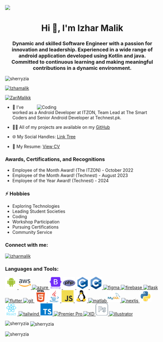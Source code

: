 <img src="https://user-images.githubusercontent.com/74038190/241765440-80728820-e06b-4f96-9c9e-9df46f0cc0a5.gif">
<h1 align="center">Hi 👋, I'm Izhar Malik</h1>
<h3 align="center">Dynamic and skilled Software Engineer with a passion for innovation and leadership. Experienced in a wide range of android application developed using Kotlin and java. Committed to continuous learning and making meaningful contributions in a dynamic environment.</h3>


<p align="left"> <img src="https://komarev.com/ghpvc/?username=sherryzia&label=Profile%20views&color=0e75b6&style=flat" alt="sherryzia" /> </p>

<p align="left"> <a href="https://github.com/ryo-ma/github-profile-trophy"><img src="https://github-profile-trophy.vercel.app/?username=Izhamalik" alt="Izhamalik" /></a> </p>

<p align="left"> <a href="https://twitter.com/ZariMalikk" target="blank"><img src="https://img.shields.io/twitter/follow/ZariMalikk?logo=twitter&style=for-the-badge" alt="ZariMalikk" /></a> </p>

<img align="right" alt="Coding" width="400" src="https://media.licdn.com/dms/image/D4E12AQGWZAOnLDRaQw/article-cover_image-shrink_600_2000/0/1656679844338?e=2147483647&v=beta&t=LXuiCyZghSphTvRRmE7VHke8tY9dUz1o6NTErlbbItQ">

- 🏢 I’ve worked as a Android Developer at ITZON, Team Lead at The Smart Coders and Senior Android Developer at Technest.pk.

- 👨‍💻 All of my projects are available on my [GitHub](https://github.com/Izhamalik)

 - 🌐 My Social Handles: [Link Tree](https://linktr.ee/izharmalik)

 - 📄 My Resume: [View CV](https://drive.google.com/file/d/180ZtMpLeYmj4KpewWG7m1k7uf4_qb3z2/view?usp=drivesdk)
   
### Awards, Certifications, and Recognitions

  
- Employee of the Month Award! (The ITZON) - October 2022
- Employee of the Month Award! (Technest) - August 2023
- Employee of the Year Award! (Technest) - 2024


<h3 align="left">⚡ Hobbies</h3>

- Exploring Technologies
- Leading Student Societies
- Coding
- Workshop Participation
- Pursuing Certifications
- Community Service


<h3 align="left">Connect with me:</h3>
<p align="left">
<a href="https://www.linkedin.com/in/izharmalik923" target="blank"><img align="center" src="https://raw.githubusercontent.com/rahuldkjain/github-profile-readme-generator/master/src/images/icons/Social/linked-in-alt.svg" alt="izharmalik" height="30" width="40" /></a>
</p>

<h3 align="left">Languages and Tools:</h3>
<p align="left"> <a href="https://developer.android.com" target="_blank" rel="noreferrer"> <img src="https://raw.githubusercontent.com/devicons/devicon/master/icons/android/android-original-wordmark.svg" alt="android" width="40" height="40"/> </a> <a href="https://aws.amazon.com" target="_blank" rel="noreferrer"> <img src="https://raw.githubusercontent.com/devicons/devicon/master/icons/amazonwebservices/amazonwebservices-original-wordmark.svg" alt="aws" width="40" height="40"/> </a> <a href="https://azure.microsoft.com/en-in/" target="_blank" rel="noreferrer"> <img src="https://www.vectorlogo.zone/logos/microsoft_azure/microsoft_azure-icon.svg" alt="azure" width="40" height="40"/> </a> <a href="https://getbootstrap.com" target="_blank" rel="noreferrer"> <img src="https://raw.githubusercontent.com/devicons/devicon/master/icons/bootstrap/bootstrap-plain-wordmark.svg" alt="bootstrap" width="40" height="40"/> </a> <a href="https://www.php.net" target="_blank" rel="noreferrer"> <img src="https://raw.githubusercontent.com/devicons/devicon/master/icons/php/php-original.svg" alt="php" width="40" height="40"/> <a href="https://www.cprogramming.com/" target="_blank" rel="noreferrer"> <img src="https://raw.githubusercontent.com/devicons/devicon/master/icons/c/c-original.svg" alt="c" width="40" height="40"/> </a> <a href="https://www.w3schools.com/cpp/" target="_blank" rel="noreferrer"> <img src="https://raw.githubusercontent.com/devicons/devicon/master/icons/cplusplus/cplusplus-original.svg" alt="cplusplus" width="40" height="40"/> </a> <a href="https://www.figma.com/" target="_blank" rel="noreferrer"> <img src="https://www.vectorlogo.zone/logos/figma/figma-icon.svg" alt="figma" width="40" height="40"/> </a> <a href="https://firebase.google.com/" target="_blank" rel="noreferrer"> <img src="https://www.vectorlogo.zone/logos/firebase/firebase-icon.svg" alt="firebase" width="40" height="40"/> </a> <a href="https://flask.palletsprojects.com/" target="_blank" rel="noreferrer"> <img src="https://www.vectorlogo.zone/logos/pocoo_flask/pocoo_flask-icon.svg" alt="flask" width="40" height="40"/> </a> <a href="https://flutter.dev" target="_blank" rel="noreferrer"> <img src="https://www.vectorlogo.zone/logos/flutterio/flutterio-icon.svg" alt="flutter" width="40" height="40"/> </a> <a href="https://git-scm.com/" target="_blank" rel="noreferrer"> <img src="https://www.vectorlogo.zone/logos/git-scm/git-scm-icon.svg" alt="git" width="40" height="40"/> </a> <a href="https://www.w3.org/html/" target="_blank" rel="noreferrer"> <img src="https://raw.githubusercontent.com/devicons/devicon/master/icons/html5/html5-original-wordmark.svg" alt="html5" width="40" height="40"/> </a>  <a href="https://www.java.com" target="_blank" rel="noreferrer"> <img src="https://raw.githubusercontent.com/devicons/devicon/master/icons/java/java-original.svg" alt="java" width="40" height="40"/> </a> <a href="https://developer.mozilla.org/en-US/docs/Web/JavaScript" target="_blank" rel="noreferrer"> <img src="https://raw.githubusercontent.com/devicons/devicon/master/icons/javascript/javascript-original.svg" alt="javascript" width="40" height="40"/> </a> <a href="https://www.linux.org/" target="_blank" rel="noreferrer"> <img src="https://raw.githubusercontent.com/devicons/devicon/master/icons/linux/linux-original.svg" alt="linux" width="40" height="40"/> </a> <a href="https://www.mathworks.com/" target="_blank" rel="noreferrer"> <img src="https://upload.wikimedia.org/wikipedia/commons/2/21/Matlab_Logo.png" alt="matlab" width="40" height="40"/> </a> <a href="https://www.mysql.com/" target="_blank" rel="noreferrer"> <img src="https://raw.githubusercontent.com/devicons/devicon/master/icons/mysql/mysql-original-wordmark.svg" alt="mysql" width="40" height="40"/> </a> <a href="https://nextjs.org/" target="_blank" rel="noreferrer"> <img src="https://cdn.worldvectorlogo.com/logos/nextjs-2.svg" alt="nextjs" width="40" height="40"/> </a>  <a href="https://www.python.org" target="_blank" rel="noreferrer"> <img src="https://raw.githubusercontent.com/devicons/devicon/master/icons/python/python-original.svg" alt="python" width="40" height="40"/> </a> <a href="https://reactjs.org/" target="_blank" rel="noreferrer"> <img src="https://raw.githubusercontent.com/devicons/devicon/master/icons/react/react-original-wordmark.svg" alt="react" width="40" height="40"/> </a> <a href="https://tailwindcss.com/" target="_blank" rel="noreferrer"> <img src="https://www.vectorlogo.zone/logos/tailwindcss/tailwindcss-icon.svg" alt="tailwind" width="40" height="40"/> </a> <a href="https://www.typescriptlang.org/" target="_blank" rel="noreferrer"> <img src="https://raw.githubusercontent.com/devicons/devicon/master/icons/typescript/typescript-original.svg" alt="typescript" width="40" height="40"/> </a> <a href="https://www.adobe.com/products/xd.html" target="_blank" rel="noreferrer"> <img src="https://www.svgrepo.com/show/452150/adobe-premiere.svg" alt="Premier Pro" width="45" height="45"/> </a> <a href="https://www.adobe.com/products/xd.html" target="_blank" rel="noreferrer"> <img src="https://www.svgrepo.com/show/303109/adobe-xd-logo.svg" alt="XD" width="45" height="45"/> </a> <a href="https://www.photoshop.com/en" target="_blank" rel="noreferrer"> <img src="https://raw.githubusercontent.com/devicons/devicon/master/icons/photoshop/photoshop-line.svg" alt="photoshop" width="40" height="40"/> </a>  </a> <a href="https://www.adobe.com/in/products/illustrator.html" target="_blank" rel="noreferrer"> <img src="https://www.vectorlogo.zone/logos/adobe_illustrator/adobe_illustrator-icon.svg" alt="illustrator" width="40" height="40"/> </a> </p>


<p><img align="left" src="https://github-readme-stats.vercel.app/api/top-langs?username=sherryzia&show_icons=true&theme=vue-dark&locale=en&layout=compact" alt="sherryzia" /></p>

<p>&nbsp;<img align="center" src="https://github-readme-stats.vercel.app/api?username=sherryzia&show_icons=true&theme=vue-dark&locale=en" alt="sherryzia" /></p>

<p><img align="center" src="https://github-readme-streak-stats.herokuapp.com/?user=sherryzia&theme=vue-dark" alt="sherryzia" /></p>
